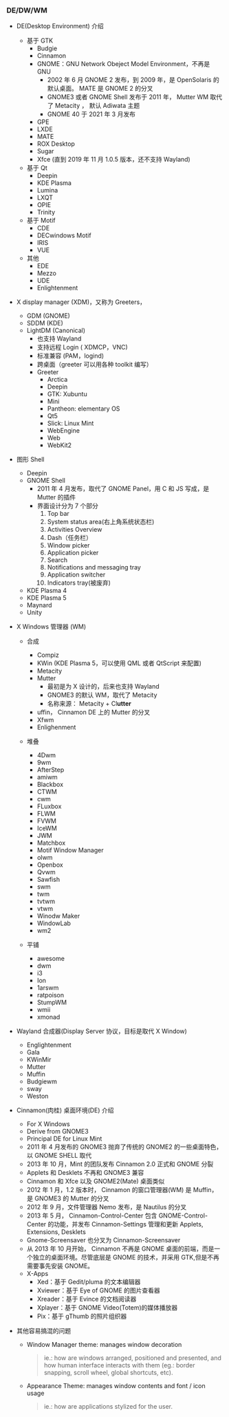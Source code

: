 ### DE/DW/WM

- DE(Desktop Environment) 介绍

  - 基于 GTK
    - Budgie
    - Cinnamon
    - GNOME：GNU Network Obeject Model Environment，不再是 GNU
      - 2002 年 6 月 GNOME 2 发布，到 2009 年，是 OpenSolaris 的默认桌面。 MATE 是 GNOME 2 的分叉
      - GNOME3 或者 GNOME Shell 发布于 2011 年， Mutter WM 取代了 Metacity ， 默认 Adiwata 主题
      - GNOME 40 于 2021 年 3 月发布
    - GPE
    - LXDE
    - MATE
    - ROX Desktop
    - Sugar
    - Xfce (直到 2019 年 11 月 1.0.5 版本，还不支持 Wayland)
  - 基于 Qt
    - Deepin
    - KDE Plasma
    - Lumina
    - LXQT
    - OPIE
    - Trinity
  - 基于 Motif
    - CDE
    - DECwindows Motif
    - IRIS
    - VUE
  - 其他
    - EDE
    - Mezzo
    - UDE
    - Enlightenment

- X display manager (XDM)，又称为 Greeters，

  - GDM (GNOME)
  - SDDM (KDE)
  - LightDM (Canonical)
    - 也支持 Wayland
    - 支持远程 Login ( XDMCP，VNC)
    - 标准兼容 (PAM，logind)
    - 跨桌面（greeter 可以用各种 toolkit 编写）
    - Greeter
      - Arctica
      - Deepin
      - GTK: Xubuntu
      - Mini
      - Pantheon: elementary OS
      - Qt5
      - Slick: Linux Mint
      - WebEngine
      - Web
      - WebKit2

- 图形 Shell

  - Deepin
  - GNOME Shell
    - 2011 年 4 月发布，取代了 GNOME Panel，用 C 和 JS 写成，是 Mutter 的插件
    - 界面设计分为 7 个部分
      1. Top bar
      2. System status area(右上角系统状态栏)
      3. Activities Overview
      4. Dash（任务栏）
      5. Window picker
      6. Application picker
      7. Search
      8. Notifications and messaging tray
      9. Application switcher
      10. Indicators tray(被废弃)
  - KDE Plasma 4
  - KDE Plasma 5
  - Maynard
  - Unity

- X Windows 管理器 (WM)

  - 合成

    - Compiz
    - KWin (KDE Plasma 5，可以使用 QML 或者 QtScript 来配置)
    - Metacity
    - Mutter
      - 最初是为 X 设计的，后来也支持 Wayland
      - GNOME3 的默认 WM，取代了 Metacity
      - 名称来源： Metacity + Cl**utter**
    - uffin， Cinnamon DE 上的 Mutter 的分叉
    - Xfwm
    - Enlighenment

  - 堆叠
    - 4Dwm
    - 9wm
    - AfterStep
    - amiwm
    - Blackbox
    - CTWM
    - cwm
    - FLuxbox
    - FLWM
    - FVWM
    - IceWM
    - JWM
    - Matchbox
    - Motif Window Manager
    - olwm
    - Openbox
    - Qvwm
    - Sawfish
    - swm
    - twm
    - tvtwm
    - vtwm
    - Winodw Maker
    - WindowLab
    - wm2
  - 平铺
    - awesome
    - dwm
    - i3
    - Ion
    - 1arswm
    - ratpoison
    - StumpWM
    - wmii
    - xmonad

- Wayland 合成器(Display Server 协议，目标是取代 X Window)

  - Englightenment
  - Gala
  - KWinMir
  - Mutter
  - Muffin
  - Budgiewm
  - sway
  - Weston

- Cinnamon(肉桂) 桌面环境(DE) 介绍

  - For X Windows
  - Derive from GNOME3
  - Principal DE for Linux Mint
  - 2011 年 4 月发布的 GNOME3 抛弃了传统的 GNOME2 的一些桌面特色，以 GNOME SHELL 取代
  - 2013 年 10 月，Mint 的团队发布 Cinnamon 2.0 正式和 GNOME 分裂
  - Applets 和 Desklets 不再和 GNOME3 兼容
  - Cinnamon 和 Xfce 以及 GNOME2(Mate) 桌面类似
  - 2012 年 1 月，1.2 版本时， Cinnamon 的窗口管理器(WM) 是 Muffin，是 GNOME3 的 Mutter 的分叉
  - 2012 年 9 月，文件管理器 Nemo 发布，是 Nautilus 的分叉
  - 2013 年 5 月， Cinnamon-Control-Center 包含 GNOME-Control-Center 的功能，并发布 Cinnamon-Settings 管理和更新 Applets, Extensions, Desklets
  - Gnome-Screensaver 也分叉为 Cinnamon-Screensaver
  - 从 2013 年 10 月开始， Cinnamon 不再是 GNOME 桌面的前端，而是一个独立的桌面环境。尽管底层是 GNOME 的技术，并采用 GTK,但是不再需要事先安装 GNOME。
  - X-Apps
    - Xed：基于 Gedit/pluma 的文本编辑器
    - Xviewer：基于 Eye of GNOME 的图片查看器
    - Xreader：基于 Evince 的文档阅读器
    - Xplayer：基于 GNOME Video(Totem)的媒体播放器
    - Pix：基于 gThumb 的照片组织器

- 其他容易搞混的问题

  - Window Manager theme: manages window decoration

    > ie.: how are windows arranged, positioned and presented,
    > and how human interface interacts with them
    > (eg.: border snapping, scroll wheel, global shortcuts, etc).

  - Appearance Theme: manages window contents and font / icon usage
    > ie.: how are applications stylized for the user.
